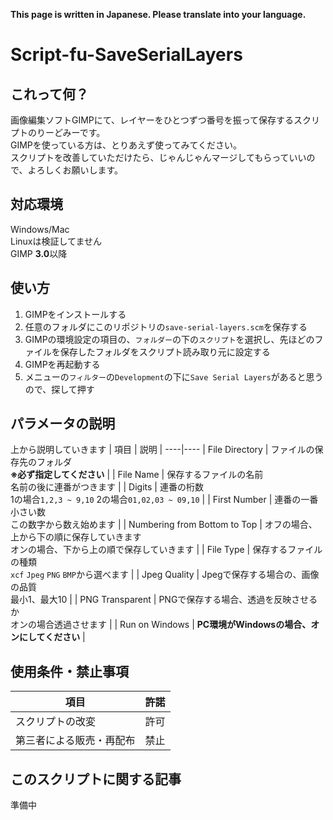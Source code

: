 **This page is written in Japanese. Please translate into your language.**

# Script-fu-SaveSerialLayers
## これって何？
画像編集ソフトGIMPにて、レイヤーをひとつずつ番号を振って保存するスクリプトのりーどみーです。  
GIMPを使っている方は、とりあえず使ってみてください。  
スクリプトを改善していただけたら、じゃんじゃんマージしてもらっていいので、よろしくお願いします。

## 対応環境
Windows/Mac  
Linuxは検証してません  
GIMP **3.0**以降

## 使い方
1. GIMPをインストールする
2. 任意のフォルダにこのリポジトリの`save-serial-layers.scm`を保存する
3. GIMPの環境設定の項目の、`フォルダー`の下の`スクリプト`を選択し、先ほどのファイルを保存したフォルダをスクリプト読み取り元に設定する
4. GIMPを再起動する
5. メニューの`フィルター`の`Development`の下に`Save Serial Layers`があると思うので、探して押す

## パラメータの説明
上から説明していきます
| 項目 | 説明 |
----|----
| File Directory | ファイルの保存先のフォルダ<br>**※必ず指定してください** |
| File Name | 保存するファイルの名前<br>名前の後に連番がつきます |
| Digits | 連番の桁数<br>1の場合`1,2,3 ~ 9,10` 2の場合`01,02,03 ~ 09,10` |
| First Number | 連番の一番小さい数<br>この数字から数え始めます |
| Numbering from Bottom to Top | オフの場合、上から下の順に保存していきます<br>オンの場合、下から上の順で保存していきます |
| File Type | 保存するファイルの種類<br>`xcf` `Jpeg` `PNG` `BMP`から選べます |
| Jpeg Quality | Jpegで保存する場合の、画像の品質<br>最小1、最大10 |
| PNG Transparent | PNGで保存する場合、透過を反映させるか<br>オンの場合透過させます |
| Run on Windows | **PC環境がWindowsの場合、オンにしてください** |

## 使用条件・禁止事項
| 項目 | 許諾 |
----|----
スクリプトの改変 | 許可
第三者による販売・再配布 | 禁止

## このスクリプトに関する記事
準備中
